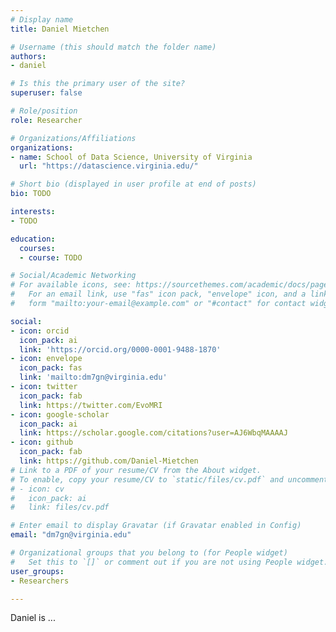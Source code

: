 ```yaml
---
# Display name
title: Daniel Mietchen

# Username (this should match the folder name)
authors:
- daniel

# Is this the primary user of the site?
superuser: false

# Role/position
role: Researcher

# Organizations/Affiliations
organizations:
- name: School of Data Science, University of Virginia
  url: "https://datascience.virginia.edu/"

# Short bio (displayed in user profile at end of posts)
bio: TODO

interests:
- TODO

education:
  courses:
  - course: TODO

# Social/Academic Networking
# For available icons, see: https://sourcethemes.com/academic/docs/page-builder/#icons
#   For an email link, use "fas" icon pack, "envelope" icon, and a link in the
#   form "mailto:your-email@example.com" or "#contact" for contact widget.

social:
- icon: orcid
  icon_pack: ai
  link: 'https://orcid.org/0000-0001-9488-1870'
- icon: envelope
  icon_pack: fas
  link: 'mailto:dm7gn@virginia.edu'
- icon: twitter
  icon_pack: fab
  link: https://twitter.com/EvoMRI
- icon: google-scholar
  icon_pack: ai
  link: https://scholar.google.com/citations?user=AJ6WbqMAAAAJ
- icon: github
  icon_pack: fab
  link: https://github.com/Daniel-Mietchen
# Link to a PDF of your resume/CV from the About widget.
# To enable, copy your resume/CV to `static/files/cv.pdf` and uncomment the lines below.
# - icon: cv
#   icon_pack: ai
#   link: files/cv.pdf

# Enter email to display Gravatar (if Gravatar enabled in Config)
email: "dm7gn@virginia.edu"

# Organizational groups that you belong to (for People widget)
#   Set this to `[]` or comment out if you are not using People widget.
user_groups:
- Researchers

---
```


Daniel is ...
